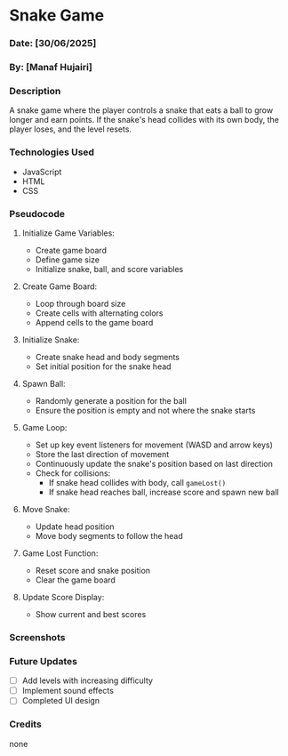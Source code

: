 # Snake Game

### Date: [30/06/2025]
### By: [Manaf Hujairi]

### Description
A snake game where the player controls a snake that eats a ball to grow longer and earn points. If the snake's head collides with its own body, the player loses, and the level resets.

### Technologies Used
* JavaScript
* HTML
* CSS

### Pseudocode 
1. Initialize Game Variables:
   - Create game board
   - Define game size
   - Initialize snake, ball, and score variables

2. Create Game Board:
   - Loop through board size
   - Create cells with alternating colors
   - Append cells to the game board

3. Initialize Snake:
   - Create snake head and body segments
   - Set initial position for the snake head

4. Spawn Ball:
   - Randomly generate a position for the ball
   - Ensure the position is empty and not where the snake starts

5. Game Loop:
   - Set up key event listeners for movement (WASD and arrow keys)
   - Store the last direction of movement
   - Continuously update the snake's position based on last direction
   - Check for collisions:
     - If snake head collides with body, call `gameLost()`
     - If snake head reaches ball, increase score and spawn new ball

6. Move Snake:
   - Update head position
   - Move body segments to follow the head

7. Game Lost Function:
   - Reset score and snake position
   - Clear the game board

8. Update Score Display:
   - Show current and best scores


### Screenshots


### Future Updates
- [ ] Add levels with increasing difficulty
- [ ] Implement sound effects
- [ ] Completed UI design

### Credits
none
